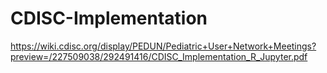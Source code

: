 # CDISC-Implementation
https://wiki.cdisc.org/display/PEDUN/Pediatric+User+Network+Meetings?preview=/227509038/292491416/CDISC_Implementation_R_Jupyter.pdf
